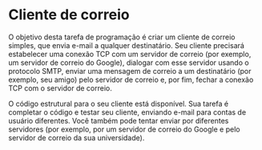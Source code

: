 # Cliente de correio
O objetivo desta tarefa de programação é criar um cliente de correio simples, que envia e-mail a qualquer destinatário. Seu cliente precisará estabelecer uma conexão TCP com um servidor de correio (por exemplo, um servidor de correio do Google), dialogar com esse servidor usando o protocolo SMTP, enviar uma mensagem de correio a um destinatário (por exemplo, seu amigo) pelo servidor de correio e, por fim, fechar a conexão TCP com o servidor de correio.

O código estrutural para o seu cliente está disponível. Sua tarefa é completar o código e testar seu cliente, enviando e-mail para contas de usuário diferentes. Você também pode tentar enviar por diferentes servidores (por exemplo, por um servidor de correio do Google e pelo servidor de correio da sua universidade).
